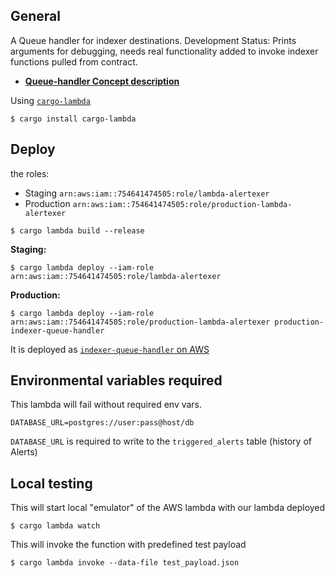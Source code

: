 ## General

A Queue handler for indexer destinations. 
Development Status: Prints arguments for debugging, needs real functionality added to invoke indexer functions pulled from contract.

- [**Queue-handler Concept description**](../docs/QUEUE_HANDLER_CONCEPT.md)

Using [`cargo-lambda`](https://github.com/cargo-lambda/cargo-lambda)
```
$ cargo install cargo-lambda
```

## Deploy

the roles:
- Staging `arn:aws:iam::754641474505:role/lambda-alertexer`
- Production `arn:aws:iam::754641474505:role/production-lambda-alertexer`

```
$ cargo lambda build --release
```

**Staging:**
```
$ cargo lambda deploy --iam-role arn:aws:iam::754641474505:role/lambda-alertexer
```

**Production:**
```
$ cargo lambda deploy --iam-role arn:aws:iam::754641474505:role/production-lambda-alertexer production-indexer-queue-handler
```

It is deployed as [`indexer-queue-handler` on AWS](https://eu-central-1.console.aws.amazon.com/lambda/home?region=eu-central-1#/functions/indexer-queue-handler)

## Environmental variables required

This lambda will fail without required env vars.

```
DATABASE_URL=postgres://user:pass@host/db
```

`DATABASE_URL` is required to write to the `triggered_alerts` table (history of Alerts)

## Local testing

This will start local "emulator" of the AWS lambda with our lambda deployed

```
$ cargo lambda watch
```

This will invoke the function with predefined test payload

```
$ cargo lambda invoke --data-file test_payload.json
```
